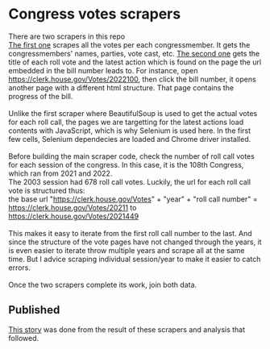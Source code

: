 # Congress votes scrapers
There are two scrapers in this repo <br>
[The first one](https://github.com/Kunle-Falayi/congress_votes_scraper/blob/main/117thSession1stSessionVotes_Scraper.ipynb) scrapes all the votes per each congressmember. It gets the congressmembers' names, parties, vote cast, etc. 
[The second one](https://github.com/Kunle-Falayi/congress_votes_scraper/blob/main/117thCongressVoteLatestAction.ipynb) gets the title of each roll vote and the latest action which is found on the page the url embedded in the bill number leads to. For instance, open https://clerk.house.gov/Votes/2022100, then click the bill number, it opens another page with a different html structure. That page contains the progress of the bill. <br>
<br>
Unlike the first scraper where BeautifulSoup is used to get the actual votes for each roll call, the pages we are targetting for the latest actions load contents with JavaScript, which is why Selenium is used here. In the first few cells, Selenium dependecies are loaded and Chrome driver installed. <br>
<br>
Before building the main scraper code, check the number of roll call votes for each session of the congress. In this case, it is the 108th Congress, which ran from 2021 and 2022. <br>
The 2003 session had 678 roll call votes. Luckily, the url for each roll call vote is structured thus: <br>
the base url  "https://clerk.house.gov/Votes" + "year" + "roll call number" = https://clerk.house.gov/Votes/20211 to https://clerk.house.gov/Votes/2021449<br>
<br>
This makes it easy to iterate from the first roll call number to the last. And since the structure of the vote pages have not changed through the years, it is even easier to iterate throw multiple years and scrape all at the same time. But I advice scraping individual session/year to make it easier to catch errors.<br>
<br>
Once the two scrapers complete its work, join both data.

## Published
[This story](https://www.azcentral.com/story/news/politics/arizona/2023/06/05/ann-kirkpatrick-voted-by-proxy-more-than-any-lled-arizonas-delegation-117th-congress-in-proxy-voting/70150021007/) was done from the result of these scrapers and analysis that followed.
